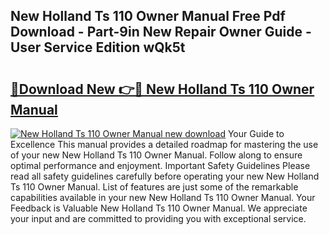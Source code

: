 ## New Holland Ts 110 Owner Manual Free Pdf Download - Part-9in New Repair Owner Guide - User Service Edition wQk5t

# <h2><a href="http://bc83425.oget.top/?id=New+Holland+Ts+110+Owner+Manual">🔗Download New 👉🔴 New Holland Ts 110 Owner Manual</a></h2>

[![New Holland Ts 110 Owner Manual new download](https://i.imgur.com/5g1atiW.png)](http://bc83425.oget.top/?id=New+Holland+Ts+110+Owner+Manual)
Your Guide to Excellence This manual provides a detailed roadmap for mastering the use of your new New Holland Ts 110 Owner Manual. Follow along to ensure optimal performance and enjoyment. Important Safety Guidelines Please read all safety guidelines carefully before operating your new New Holland Ts 110 Owner Manual. List of features are just some of the remarkable capabilities available in your new New Holland Ts 110 Owner Manual. Your Feedback is Valuable New Holland Ts 110 Owner Manual. We appreciate your input and are committed to providing you with exceptional service.
